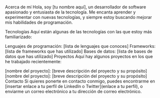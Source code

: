 Acerca de mí
Hola, soy [tu nombre aquí], un desarrollador de software apasionado y entusiasta de la tecnología. Me encanta aprender y experimentar con nuevas tecnologías, y siempre estoy buscando mejorar mis habilidades de programación.

Tecnologías
Aquí están algunas de las tecnologías con las que estoy más familiarizado:

Lenguajes de programación: [lista de lenguajes que conoces]
Frameworks: [lista de frameworks que has utilizado]
Bases de datos: [lista de bases de datos que has utilizado]
Proyectos
Aquí hay algunos proyectos en los que he trabajado recientemente:

[nombre del proyecto]: [breve descripción del proyecto y su propósito]
[nombre del proyecto]: [breve descripción del proyecto y su propósito]
Contacto
Si quieres ponerte en contacto conmigo, puedes encontrarme en [insertar enlace a tu perfil de LinkedIn o Twitter](enlace a tu perfil), o enviarme un correo electrónico a tu dirección de correo electrónico.
